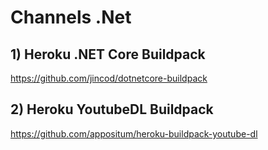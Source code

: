 # Channels .Net

## 1) Heroku .NET Core Buildpack
https://github.com/jincod/dotnetcore-buildpack

## 2) Heroku YoutubeDL Buildpack
https://github.com/appositum/heroku-buildpack-youtube-dl


